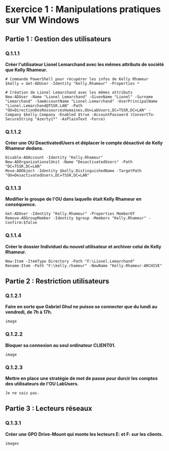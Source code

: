 # Exercice 1 : Manipulations pratiques sur VM Windows

## Partie 1 : Gestion des utilisateurs

### Q.1.1.1
**Créer l'utilisateur Lionel Lemarchand avec les mêmes attributs de société que Kelly Rhameur.**

```
# Commande PowerShell pour récupérer les infos de Kelly Rhameur
$kelly = Get-ADUser -Identity "Kelly.Rhameur" -Properties *

# Création de Lionel Lemarchand avec les mêmes attributs
New-ADUser -Name "Lionel Lemarchand" -GivenName "Lionel" -Surname "Lemarchand" -SamAccountName "Lionel.Lemarchand" -UserPrincipalName "Lionel.Lemarchand@TSSR.LAN" -Path "OU=DirectionDesRessourcesHumaines,OU=LabUsers,DC=TSSR,DC=LAN" -Company $kelly.Company -Enabled $true -AccountPassword (ConvertTo-SecureString "Azerty1*" -AsPlainText -Force)
```

### Q.1.1.2
**Créer une OU DeactivatedUsers et déplacer le compte désactivé de Kelly Rhameur dedans.**

```
Disable-ADAccount -Identity "Kelly.Rhameur"
New-ADOrganizationalUnit -Name "DesactivatedUsers" -Path "DC=TSSR,DC=LAN"
Move-ADObject -Identity $kelly.DistinguishedName -TargetPath "OU=DesactivatedUsers,DC=TSSR,DC=LAN"
```

### Q.1.1.3
**Modifier le groupe de l'OU dans laquelle était Kelly Rhameur en conséquence.**

```
Get-ADUser -Identity "Kelly.Rhameur" -Properties MemberOf
Remove-ADGroupMember -Identity $group -Members "Kelly.Rhameur" -Confirm:$false
```

### Q.1.1.4
**Créer le dossier Individuel du nouvel utilisateur et archiver celui de Kelly Rhameur.**

```
New-Item -ItemType Directory -Path "F:\Lionel.Lemarchand"
Rename-Item -Path "F:\kelly.rhameur" -NewName "Kelly.Rhameur-ARCHIVE"
```

## Partie 2 : Restriction utilisateurs

### Q.1.2.1
**Faire en sorte que Gabriel Ghul ne puisse se connecter que du lundi au vendredi, de 7h à 17h.**

```
image 
```

### Q.1.2.2
**Bloquer sa connexion au seul ordinateur CLIENT01.**

```
image
```

### Q.1.2.3
**Mettre en place une stratégie de mot de passe pour durcir les comptes des utilisateurs de l'OU LabUsers.**

```
Je ne sais pas.
```

## Partie 3 : Lecteurs réseaux

### Q.1.3.1
**Créer une GPO Drive-Mount qui monte les lecteurs E: et F: sur les clients.**

```
images
